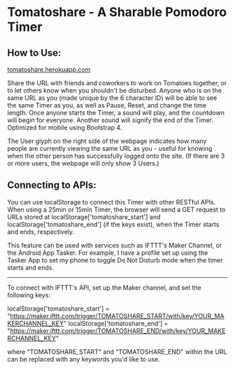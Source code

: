 # Tomatoshare - A Sharable Pomodoro Timer

## How to Use: 

[tomatoshare.herokuapp.com](http://tomatoshare.herokuapp.com)

Share the URL with friends and coworkers to work on Tomatoes together, or to let others know when you shouldn't be disturbed. Anyone who is on the same URL as you (made unique by the 6 character ID) will be able to see the same Timer as you, as well as Pause, Reset, and change the time length. Once anyone starts the Timer, a sound will play, and the countdown will begin for everyone. Another sound will signify the end of the Timer. Optimized for mobile using Bootstrap 4.

The User glyph on the right side of the webpage indicates how many people are currently viewing the same URL as you - useful for knowing when the other person has successfully logged onto the site. (If there are 3 or more users, the webpage will only show 3 Users.)


## Connecting to APIs:
You can use localStorage to connect this Timer with other RESTful APIs. 
When using a 25min or 15min Timer, the browser will send a GET request to URLs stored at localStorage['tomatoshare_start'] and localStorage['tomatoshare_end'] (if the keys exist), when the Timer starts and ends, respectively.

This feature can be used with services such as IFTTT's Maker Channel, or the Android App Tasker. For example, I have a profile set up using the Tasker App to set my phone to toggle Do Not Disturb mode when the timer starts and ends.

---
To connect with IFTTT's API, set up the Maker channel, and set the following keys:

localStorage['tomatoshare_start'] = "https://maker.ifttt.com/trigger/TOMATOSHARE_START/with/key/YOUR_MAKERCHANNEL_KEY"
localStorage['tomatoshare_end'] = "https://maker.ifttt.com/trigger/TOMATOSHARE_END/with/key/YOUR_MAKERCHANNEL_KEY"

where "TOMATOSHARE_START" and "TOMATOSHARE_END" within the URL can be replaced with any keywords you'd like to use.

